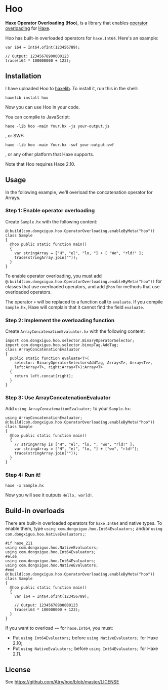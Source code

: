 Hoo
=================

**Haxe Operator Overloading** (<wbr/>**Hoo**), is a library that enables [operator overloading](https://en.wikipedia.org/wiki/Operator_overloading)
for [Haxe](http://www.haxe.org/).

Hoo has built-in overloaded operators for `haxe.Int64`. Here's an example:

    var i64 = Int64.ofInt(123456789);
    
    // Output: 12345678900000123
    trace(i64 * 100000000 + 123);

## Installation

I have uploaded Hoo to [haxelib](http://lib.haxe.org/p/hoo). To install it, run 
this in the shell:

    haxelib install hoo

Now you can use Hoo in your code.

You can compile to JavaScript:

    haxe -lib hoo -main Your.hx -js your-output.js

, or SWF:

    haxe -lib hoo -main Your.hx -swf your-output.swf

, or any other platform that Haxe supports.

Note that Hoo requires Haxe 2.10.

## Usage

In the following example, we'll overload the concatenation operator for Arrays.

### Step 1: Enable operator overloading

Create `Sample.hx` with the following content:

    @:build(com.dongxiguo.hoo.OperatorOverloading.enableByMeta("hoo"))
    class Sample
    {
      @hoo public static function main() 
      {
        var stringArray = ["H", "el", "lo, "] + [ "Wo", "rld!" ];
        trace(stringArray.join(""));
      }
    }

To enable operator overloading, you must add `@:build(com.dongxiguo.hoo.OperatorOverloading.enableByMeta("hoo"))`
for classes that use overloaded operators, and add `@hoo` for methods that use overloaded operators.

The operator `+` will be replaced to a function call to `evaluate`.
If you compile `Sample.hx`, Haxe will complain that it cannot find the field `evaluate`.

### Step 2: Implement the overloading function

Create `ArrayConcatenationEvaluator.hx` with the following content:

    import com.dongxiguo.hoo.selector.BinaryOperatorSelector;
    import com.dongxiguo.hoo.selector.binopTag.AddTag;
    class ArrayConcatenationEvaluator
    {
      public static function evaluate<T>(
        selector: BinaryOperatorSelector<AddTag, Array<T>, Array<T>>,
        left:Array<T>, right:Array<T>):Array<T>
      {
        return left.concat(right);
      }
    }

### Step 3: Use ArrayConcatenationEvaluator

Add `using ArrayConcatenationEvaluator;` to your `Sample.hx`:

    using ArrayConcatenationEvaluator;
    @:build(com.dongxiguo.hoo.OperatorOverloading.enableByMeta("hoo"))
    class Sample
    {
      @hoo public static function main() 
      {
        // stringArray is ["H", "el", "lo, ", "wo", "rld!" ];
        var stringArray = ["H", "el", "lo, "] + ["wo", "rld!"];
        trace(stringArray.join(""));
      }
    }

### Step 4: Run it!

    haxe -x Sample.hx

Now you will see it outputs `Hello, world!`.

## Build-in overloads

There are built-in overloaded operators for `haxe.Int64` and native types.
To enable them, type `using com.dongxiguo.hoo.Int64Evaluators;` and/or
`using com.dongxiguo.hoo.NativeEvaluators;`:

    #if haxe_211
    using com.dongxiguo.hoo.NativeEvaluators;
    using com.dongxiguo.hoo.Int64Evaluators;
    #else
    using com.dongxiguo.hoo.Int64Evaluators;
    using com.dongxiguo.hoo.NativeEvaluators;
    #end
    @:build(com.dongxiguo.hoo.OperatorOverloading.enableByMeta("hoo"))
    class Sample
    {
      @hoo public static function main() 
      {
        var i64 = Int64.ofInt(123456789);
        
        // Output: 12345678900000123
        trace(i64 * 100000000 + 123);
      }
    }

If you want to overload `==` for `haxe.Int64`, you must:
 * Put `using Int64Evaluators;` before `using NativeEvaluators;` for Haxe 2.10;
 * Put `using NativeEvaluators;` before `using Int64Evaluators;` for Haxe 2.11.

## License

See https://github.com/Atry/hoo/blob/master/LICENSE
